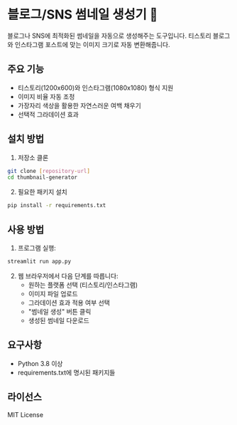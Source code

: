 # 블로그/SNS 썸네일 생성기 🎨

블로그나 SNS에 최적화된 썸네일을 자동으로 생성해주는 도구입니다. 티스토리 블로그와 인스타그램 포스트에 맞는 이미지 크기로 자동 변환해줍니다.

## 주요 기능

- 티스토리(1200x600)와 인스타그램(1080x1080) 형식 지원
- 이미지 비율 자동 조정
- 가장자리 색상을 활용한 자연스러운 여백 채우기
- 선택적 그라데이션 효과

## 설치 방법

1. 저장소 클론
```bash
git clone [repository-url]
cd thumbnail-generator
```

2. 필요한 패키지 설치
```bash
pip install -r requirements.txt
```

## 사용 방법

1. 프로그램 실행:
```bash
streamlit run app.py
```

2. 웹 브라우저에서 다음 단계를 따릅니다:
   - 원하는 플랫폼 선택 (티스토리/인스타그램)
   - 이미지 파일 업로드
   - 그라데이션 효과 적용 여부 선택
   - "썸네일 생성" 버튼 클릭
   - 생성된 썸네일 다운로드

## 요구사항

- Python 3.8 이상
- requirements.txt에 명시된 패키지들

## 라이선스

MIT License 